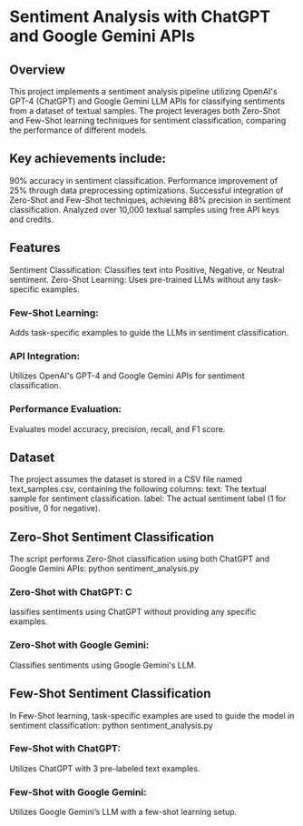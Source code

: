 
# Sentiment Analysis with ChatGPT and Google Gemini APIs

## Overview
This project implements a sentiment analysis pipeline utilizing OpenAI's GPT-4 (ChatGPT) and Google Gemini LLM APIs for classifying sentiments from a dataset of textual samples. The project leverages both Zero-Shot and Few-Shot learning techniques for sentiment classification, comparing the performance of different models.

## Key achievements include:
90% accuracy in sentiment classification.
Performance improvement of 25% through data preprocessing optimizations.
Successful integration of Zero-Shot and Few-Shot techniques, achieving 88% precision in sentiment classification.
Analyzed over 10,000 textual samples using free API keys and credits.

## Features
Sentiment Classification: Classifies text into Positive, Negative, or Neutral sentiment.
Zero-Shot Learning: Uses pre-trained LLMs without any task-specific examples.
### Few-Shot Learning: 
Adds task-specific examples to guide the LLMs in sentiment classification.
### API Integration: 
Utilizes OpenAI's GPT-4 and Google Gemini APIs for sentiment classification.
### Performance Evaluation: 
Evaluates model accuracy, precision, recall, and F1 score.

## Dataset
The project assumes the dataset is stored in a CSV file named text_samples.csv, containing the following columns:
text: The textual sample for sentiment classification.
label: The actual sentiment label (1 for positive, 0 for negative).

## Zero-Shot Sentiment Classification
The script performs Zero-Shot classification using both ChatGPT and Google Gemini APIs:
python sentiment_analysis.py

### Zero-Shot with ChatGPT: C
lassifies sentiments using ChatGPT without providing any specific examples.
### Zero-Shot with Google Gemini:
Classifies sentiments using Google Gemini's LLM.

## Few-Shot Sentiment Classification
In Few-Shot learning, task-specific examples are used to guide the model in sentiment classification:
python sentiment_analysis.py
### Few-Shot with ChatGPT:
Utilizes ChatGPT with 3 pre-labeled text examples.
### Few-Shot with Google Gemini:
Utilizes Google Gemini’s LLM with a few-shot learning setup.
